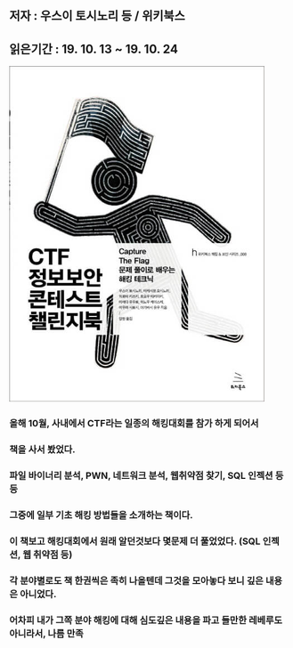 ## 저자 : 우스이 토시노리 등 / 위키북스

## 읽은기간 : 19. 10. 13  ~ 19. 10. 24

![Smithsonian Image](../../public/images/books-images/captureTheFlag.jpg)

### 올해 10월, 사내에서 CTF라는 일종의 해킹대회를 참가 하게 되어서

### 책을 사서 봤었다.

### 파일 바이너리 분석, PWN, 네트워크 분석, 웹취약점 찾기, SQL 인젝션 등등

### 그중에 일부 기초 해킹 방법들을 소개하는 책이다.

### 이 책보고 해킹대회에서 원래 알던것보다 몇문제 더 풀었었다. (SQL 인젝션, 웹 취약점 등)

### 각 분야별로도 책 한권씩은 족히 나올텐데 그것을 모아놓다 보니 깊은 내용은 아니었다.

### 어차피 내가 그쪽 분야 해킹에 대해 심도깊은 내용을 파고 들만한 레베루도 아니라서, 나름 만족

